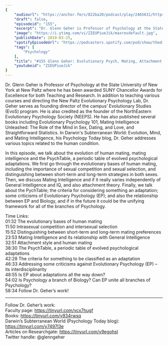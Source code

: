 ```yaml
---
{
	"audiourl": "https://anchor.fm/s/822ba20/podcast/play/2465631/https%3A%2F%2Fd3ctxlq1ktw2nl.cloudfront.net%2Fproduction%2F2019-1-23%2F10379909-44100-2-e2dd1368f1694.m4a",
	"draft": false,
	"episodeid": "155",
	"excerpt": "Dr. Glenn Geher is Professor of Psychology at the State University of New York at New Paltz where he has been awarded SUNY Chancellor Awards for Excellence for both Teaching and Research. In addition to teaching various courses and directing the New Paltz Evolutionary Psychology Lab, Dr. Geher serves as founding director of the campus’ Evolutionary Studies (EvoS) program. He is also credited as the founder of the NorthEastern Evolutionary Psychology Society (NEEPS). He has also published several books including Evolutionary Psychology 101, Mating Intelligence Unleashed: The Role of the Mind in Sex, Dating, and Love, and Straightforward Statistics. In Darwin's Subterranean World: Evolution, Mind, and Mating Intelligence, his Psychology Today blog, Dr. Geher addresses various topics related to the human condition.",
	"image": "https://i.ytimg.com/vi/ZIEUPiueJik/maxresdefault.jpg",
	"publishDate": 2019-03-25,
	"spotifyEpisodeUrl": "https://podcasters.spotify.com/pod/show/thedissenter/episodes/155-Glenn-Geher-Evolutionary-Psych--Mating--Attachment--And-The-PsychTable-e39ocv",
	"tags": [
		"Psychology"
	],
	"title": "#155 Glenn Geher: Evolutionary Psych, Mating, Attachment, And The PsychTable",
	"youtubeid": "ZIEUPiueJik"
}
---
```

Dr. Glenn Geher is Professor of Psychology at the State University of New York at New Paltz where he has been awarded SUNY Chancellor Awards for Excellence for both Teaching and Research. In addition to teaching various courses and directing the New Paltz Evolutionary Psychology Lab, Dr. Geher serves as founding director of the campus’ Evolutionary Studies (EvoS) program. He is also credited as the founder of the NorthEastern Evolutionary Psychology Society (NEEPS). He has also published several books including Evolutionary Psychology 101, Mating Intelligence Unleashed: The Role of the Mind in Sex, Dating, and Love, and Straightforward Statistics. In Darwin's Subterranean World: Evolution, Mind, and Mating Intelligence, his Psychology Today blog, Dr. Geher addresses various topics related to the human condition.

In this episode, we talk about the evolution of human mating, mating intelligence and the PsychTable, a periodic table of evolved psychological adaptations. We first go through the evolutionary bases of human mating, including the importance of sexual competition and sexual selection, and distinguishing between short-term and long-term strategies in both sexes. Then, we discuss Mating Intelligence and if it really varies independently of General Intelligence and IQ, and also attachment theory. Finally, we talk about the PychTable; the criteria for considering something an adaptation; some criticisms of Evolutionary Psychology (EP); and also the relationship between EP and Biology, and if in the future it could be the unifying framework for all of the branches of Psychology.

Time Links:  
<time>01:32</time> The evolutionary bases of human mating  
<time>11:50</time> Intrasexual competition and intersexual selection                           
<time>15:52</time> Distinguishing between short-term and long-term mating preferences      
<time>23:53</time> Mating Intelligence and its relationship with General Intelligence                 
<time>32:51</time> Attachment style and human mating              
<time>38:30</time> The PsychTable, a periodic table of evolved psychological adaptations                   
<time>42:28</time> The criteria for something to be classified as an adaptation           
<time>46:33</time> Addressing some criticisms against Evolutionary Psychology (EP) – its interdisciplinarity   
<time>48:55</time> Is EP about adaptations all the way down?  
<time>54:02</time> Is Psychology a branch of Biology? Can EP unite all branches of Psychology?     
<time>58:34</time> Follow Dr. Geher’s work!      

---

Follow Dr. Geher’s work:  
Faculty page: https://tinyurl.com/ycx7hugf  
Books: https://tinyurl.com/y934rwsq  
Darwin’s Subterranean World (Psychology Today blog): https://tinyurl.com/y7497l3e  
Articles on Researchgate: https://tinyurl.com/y9egohsl  
Twitter handle: @glenngeher
